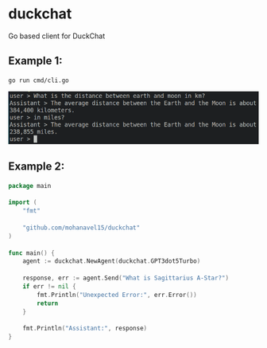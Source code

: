 # duckchat
Go based client for DuckChat

## Example 1:
```bash
go run cmd/cli.go
```
![preview](images/preview.png)

## Example 2:
```go
package main

import (
	"fmt"

	"github.com/mohanavel15/duckchat"
)

func main() {
	agent := duckchat.NewAgent(duckchat.GPT3dot5Turbo)

	response, err := agent.Send("What is Sagittarius A-Star?")
	if err != nil {
		fmt.Println("Unexpected Error:", err.Error())
		return
	}

	fmt.Println("Assistant:", response)
}
```